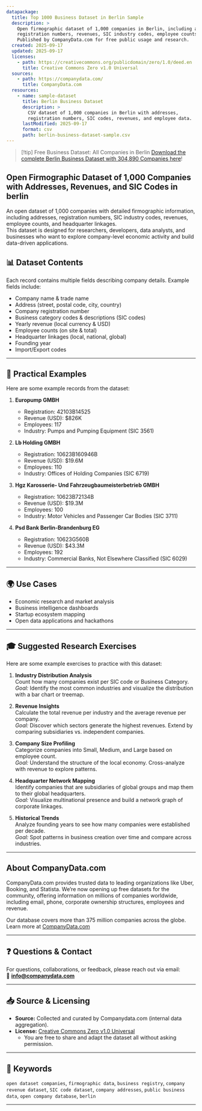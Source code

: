 ```yaml
---
datapackage:
  title: Top 1000 Business Dataset in Berlin Sample
  description: >
    Open firmographic dataset of 1,000 companies in Berlin, including addresses, 
    registration numbers, revenues, SIC industry codes, employee counts, and headquarter linkages. 
    Published by CompanyData.com for free public usage and research.
  created: 2025-09-17
  updated: 2025-09-17
  licenses:
    - path: https://creativecommons.org/publicdomain/zero/1.0/deed.en
      title: Creative Commons Zero v1.0 Universal
  sources:
    - path: https://companydata.com/
      title: CompanyData.com
  resources:
    - name: sample-dataset
      title: Berlin Business Dataset
      description: >
        CSV dataset of 1,000 companies in Berlin with addresses, 
        registration numbers, SIC codes, revenues, and employee data.
      lastModified: 2025-09-17
      format: csv
      path: berlin-business-dataset-sample.csv
---
```


> [!tip] Free Business Dataset: All Companies in Berlin
> [Download the complete Berlin Business Dataset with 304,890 Companies here](https://companydata.com/free-business-datasets/)!

## Open Firmographic Dataset of 1,000 Companies with Addresses, Revenues, and SIC Codes in berlin

An open dataset of 1,000 companies with detailed firmographic information, including addresses, registration numbers, SIC industry codes, revenues, employee counts, and headquarter linkages.  
This dataset is designed for researchers, developers, data analysts, and businesses who want to explore company-level economic activity and build data-driven applications.


## 📊 Dataset Contents

Each record contains multiple fields describing company details. Example fields include:

- Company name & trade name  
- Address (street, postal code, city, country)  
- Company registration number  
- Business category codes & descriptions (SIC codes)  
- Yearly revenue (local currency & USD)  
- Employee counts (on site & total)  
- Headquarter linkages (local, national, global)  
- Founding year  
- Import/Export codes  

---

## 🔎 Practical Examples

Here are some example records from the dataset:

1. **Europump GMBH**  
   - Registration: 42103B14525  
   - Revenue (USD): $826K  
   - Employees: 117  
   - Industry: Pumps and Pumping Equipment (SIC 3561)  

2. **Lb Holding GMBH**  
   - Registration: 10623B160946B  
   - Revenue (USD): $19.6M  
   - Employees: 110  
   - Industry: Offices of Holding Companies (SIC 6719)  

3. **Hgz Karosserie- Und Fahrzeugbaumeisterbetrieb GMBH**  
   - Registration: 10623B72134B  
   - Revenue (USD): $19.3M  
   - Employees: 100  
   - Industry: Motor Vehicles and Passenger Car Bodies (SIC 3711)  

4. **Psd Bank Berlin-Brandenburg EG**  
   - Registration: 10623G560B  
   - Revenue (USD): $43.3M  
   - Employees: 192  
   - Industry: Commercial Banks, Not Elsewhere Classified (SIC 6029)  


---

## 🌍 Use Cases
- Economic research and market analysis  
- Business intelligence dashboards  
- Startup ecosystem mapping  
- Open data applications and hackathons  

---

## 🎓 Suggested Research Exercises

Here are some example exercises to practice with this dataset:

1. **Industry Distribution Analysis**  
   Count how many companies exist per SIC code or Business Category.  
   *Goal:* Identify the most common industries and visualize the distribution with a bar chart or treemap.

2. **Revenue Insights**  
   Calculate the total revenue per industry and the average revenue per company.  
   *Goal:* Discover which sectors generate the highest revenues. Extend by comparing subsidiaries vs. independent companies.

3. **Company Size Profiling**  
   Categorize companies into Small, Medium, and Large based on employee count.  
   *Goal:* Understand the structure of the local economy. Cross-analyze with revenue to explore patterns.

4. **Headquarter Network Mapping**  
   Identify companies that are subsidiaries of global groups and map them to their global headquarters.  
   *Goal:* Visualize multinational presence and build a network graph of corporate linkages.

5. **Historical Trends**  
   Analyze founding years to see how many companies were established per decade.  
   *Goal:* Spot patterns in business creation over time and compare across industries.

---

## About CompanyData.com

CompanyData.com provides trusted data to leading organizations like Uber, Booking, and Statista. We’re now opening up free datasets for the community, offering information on millions of companies worldwide, including email, phone, corporate ownership structures, employees and revenue.

Our database covers more than 375 million companies across the globe.
Learn more at [CompanyData.com](https://companydata.com/company-database/)

---

## ❓ Questions & Contact
For questions, collaborations, or feedback, please reach out via email:  
📧 **info@companydata.com**

---

## 📥 Source & Licensing

- **Source:** Collected and curated by Companydata.com (internal data aggregation).  
- **License:** [Creative Commons Zero v1.0 Universal](https://creativecommons.org/publicdomain/zero/1.0/deed.en)  
  - You are free to share and adapt the dataset all without asking permission.

---

## 🔑 Keywords
`open dataset companies`, `firmographic data`, `business registry`, `company revenue dataset`, `SIC code dataset`, `company addresses`, `public business data`, `open company database`, `berlin`

---

